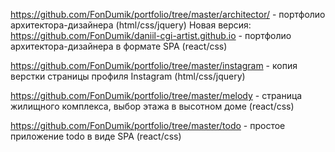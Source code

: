 https://github.com/FonDumik/portfolio/tree/master/architector/ - портфолио архитектора-дизайнера (html/css/jquery)
Новая версия: https://github.com/FonDumik/daniil-cgi-artist.github.io - портфолио архитектора-дизайнера в формате SPA (react/css)

https://github.com/FonDumik/portfolio/tree/master/instagram - копия верстки страницы профиля Instagram (html/css/jquery)

https://github.com/FonDumik/portfolio/tree/master/melody - страница жилищного комплекса, выбор этажа в высотном доме (react/css)

https://github.com/FonDumik/portfolio/tree/master/todo - простое приложение todo в виде SPA (react/css)

